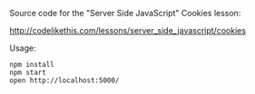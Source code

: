 
Source code for the "Server Side JavaScript" Cookies lesson:

http://codelikethis.com/lessons/server_side_javascript/cookies

Usage:

```
npm install
npm start
open http://localhost:5000/
```
